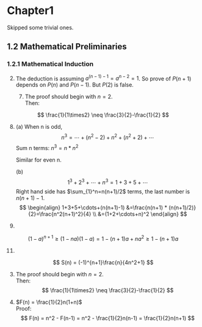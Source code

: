 
# Chapter1
Skipped some trivial ones. 
## 1.2 Mathematical Preliminaries
### 1.2.1 Mathematical Induction
2.  The deduction is assuming $a^{(n-1)-1}=a^{n-2}=1$. So prove of $P(n+1)$ depends on $P(n)$ and $P(n-1)$. 
But $P(2)$ is false.

	7. The proof should begin with $n=2$.  
Then: 

$$
\frac{1}{1\times2} \neq \frac{3}{2}-\frac{1}{2}
$$

8. (a) When n is odd,
   $$
   n^3=\cdots+(n^2-2)+n^2+(n^2+2)+\cdots
   $$
   Sum n terms: $n^3=n*n^2$

   Similar for even n.

   (b) 
   $$
   1^3+2^3+\cdots+n^3=1+3+5+\cdots
   $$
   Right hand side has $\sum_{1}^n=n(n+1)/2$ terms, the last number is $n(n+1)-1$.
   $$
   \begin{align}
   1+3+5+\cdots+(n(n+1)-1) &=\frac{n(n+1) * (n(n+1)/2)}{2}=\frac{n^2(n+1)^2}{4} \\
   &=(1+2+\cdots+n)^2
   \end{align}
   $$
   

9.
$$
   (1-a)^{n+1}\ge(1-na)(1-a)=1-(n+1)a+na^2\ge1-(n+1)a
$$






11. 
$$
S(n) = (-1)^{n+1}\frac{n}{4n^2+1}
$$

3. The proof should begin with $n=2$.  
  Then: $$
    \frac{1}{1\times2} \neq \frac{3}{2}-\frac{1}{2}
  $$

7. $F(n) = \frac{1}{2}n(1+n)$   
    Proof: 
    $$
      F(n) = n^2 - F(n-1) 
             = n^2 - \frac{1}{2}n(n-1)
             = \frac{1}{2}n(n+1)
    $$
  
